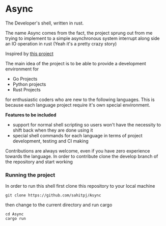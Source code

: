 # Async
The Developer's shell, written in rust.

The name Async comes from the fact, the project sprung out from me trying to implement to a simple asynchronous system interrupt along side an IO operation in rust (Yeah it's a pretty crazy story)

Inspired by [this project](https://github.com/psinghal20/rush)

The main idea of the project is to be able to provide a development environment for 
- Go Projects
- Python projects
- Rust Projects

for enthusiastic coders who are new to the following languages. This is because each language project require it's own special environment.

**Features to be included**
- support for normal shell scripting so users won't have the necessity to shift back when they are done using it
- special shell commands for each language in terms of project development, testing and CI making
  

Contributions are always welcome, even if you have zero experience towards the language. In order to contribute clone the develop branch of the repository and start working

### Running the project 

In order to run this shell first clone this repository to your local machine 

```console
git clone https://github.com/sahitpj/Async
```

then change to the current directory and run cargo

```console
cd Async
cargo run
```

